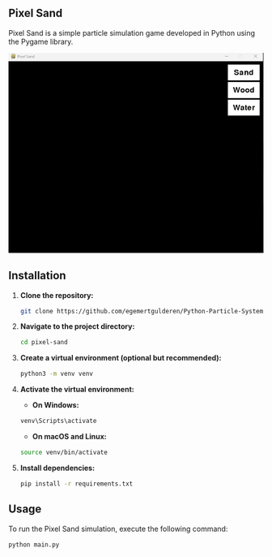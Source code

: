 ## Pixel Sand

Pixel Sand is a simple particle simulation game developed in Python using the Pygame library.

![Particle System Demo](particle_gif.gif)

## Installation

1. **Clone the repository:**

   ```bash
   git clone https://github.com/egemertgulderen/Python-Particle-System.git
   ```

2. **Navigate to the project directory:**

   ```bash
   cd pixel-sand
   ```

3. **Create a virtual environment (optional but recommended):**

   ```bash
   python3 -m venv venv
   ```

4. **Activate the virtual environment:**

   - **On Windows:**

   ```bash
   venv\Scripts\activate
   ```

   - **On macOS and Linux:**

   ```bash
   source venv/bin/activate
   ```

5. **Install dependencies:**

   ```bash
   pip install -r requirements.txt
   ```

## Usage

To run the Pixel Sand simulation, execute the following command:

```bash
python main.py
```
